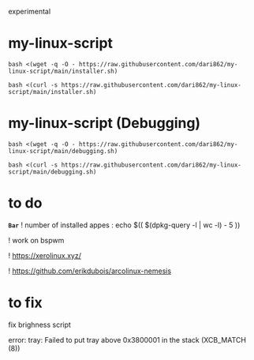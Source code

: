 experimental

# my-linux-script

```
bash <(wget -q -O - https://raw.githubusercontent.com/dari862/my-linux-script/main/installer.sh)
```

```
bash <(curl -s https://raw.githubusercontent.com/dari862/my-linux-script/main/installer.sh)
```

# my-linux-script (Debugging)

```
bash <(wget -q -O - https://raw.githubusercontent.com/dari862/my-linux-script/main/debugging.sh)
```

```
bash <(curl -s https://raw.githubusercontent.com/dari862/my-linux-script/main/debugging.sh)
```

# to do
**`Bar`**
! number of installed appes : echo $(( $(dpkg-query -l | wc -l) - 5 ))

! work on bspwm

! https://xerolinux.xyz/

! https://github.com/erikdubois/arcolinux-nemesis

# to fix 

fix brighness script

error: tray: Failed to put tray above 0x3800001 in the stack (XCB_MATCH (8))
